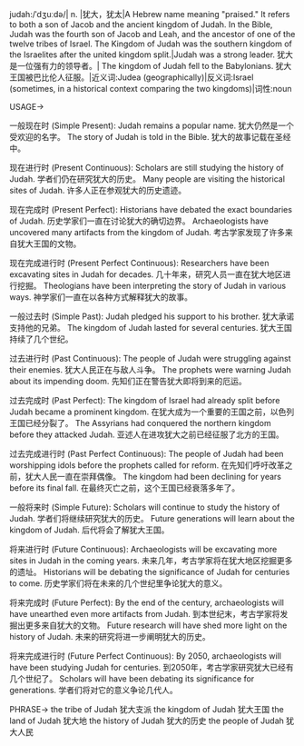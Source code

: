 judah:/ˈdʒuːdə/| n. |犹大，犹太|A Hebrew name meaning "praised."  It refers to both a son of Jacob and the ancient kingdom of Judah.  In the Bible, Judah was the fourth son of Jacob and Leah, and the ancestor of one of the twelve tribes of Israel.  The Kingdom of Judah was the southern kingdom of the Israelites after the united kingdom split.|Judah was a strong leader. 犹大是一位强有力的领导者。| The kingdom of Judah fell to the Babylonians. 犹大王国被巴比伦人征服。|近义词:Judea (geographically)|反义词:Israel (sometimes, in a historical context comparing the two kingdoms)|词性:noun


USAGE->

一般现在时 (Simple Present):
Judah remains a popular name. 犹大仍然是一个受欢迎的名字。
The story of Judah is told in the Bible. 犹大的故事记载在圣经中。

现在进行时 (Present Continuous):
Scholars are still studying the history of Judah. 学者们仍在研究犹大的历史。
Many people are visiting the historical sites of Judah. 许多人正在参观犹大的历史遗迹。

现在完成时 (Present Perfect):
Historians have debated the exact boundaries of Judah.  历史学家们一直在讨论犹大的确切边界。
Archaeologists have uncovered many artifacts from the kingdom of Judah. 考古学家发现了许多来自犹大王国的文物。

现在完成进行时 (Present Perfect Continuous):
Researchers have been excavating sites in Judah for decades.  几十年来，研究人员一直在犹大地区进行挖掘。
Theologians have been interpreting the story of Judah in various ways. 神学家们一直在以各种方式解释犹大的故事。

一般过去时 (Simple Past):
Judah pledged his support to his brother. 犹大承诺支持他的兄弟。
The kingdom of Judah lasted for several centuries. 犹大王国持续了几个世纪。


过去进行时 (Past Continuous):
The people of Judah were struggling against their enemies. 犹大人民正在与敌人斗争。
The prophets were warning Judah about its impending doom. 先知们正在警告犹大即将到来的厄运。

过去完成时 (Past Perfect):
The kingdom of Israel had already split before Judah became a prominent kingdom. 在犹大成为一个重要的王国之前，以色列王国已经分裂了。
The Assyrians had conquered the northern kingdom before they attacked Judah.  亚述人在进攻犹大之前已经征服了北方的王国。

过去完成进行时 (Past Perfect Continuous):
The people of Judah had been worshipping idols before the prophets called for reform. 在先知们呼吁改革之前，犹大人民一直在崇拜偶像。
The kingdom had been declining for years before its final fall. 在最终灭亡之前，这个王国已经衰落多年了。

一般将来时 (Simple Future):
Scholars will continue to study the history of Judah. 学者们将继续研究犹大的历史。
Future generations will learn about the kingdom of Judah. 后代将会了解犹大王国。

将来进行时 (Future Continuous):
Archaeologists will be excavating more sites in Judah in the coming years.  未来几年，考古学家将在犹大地区挖掘更多的遗址。
Historians will be debating the significance of Judah for centuries to come.  历史学家们将在未来的几个世纪里争论犹大的意义。

将来完成时 (Future Perfect):
By the end of the century, archaeologists will have unearthed even more artifacts from Judah. 到本世纪末，考古学家将发掘出更多来自犹大的文物。
Future research will have shed more light on the history of Judah. 未来的研究将进一步阐明犹大的历史。


将来完成进行时 (Future Perfect Continuous):
By 2050, archaeologists will have been studying Judah for centuries. 到2050年，考古学家研究犹大已经有几个世纪了。
Scholars will have been debating its significance for generations. 学者们将对它的意义争论几代人。


PHRASE->
the tribe of Judah 犹大支派
the kingdom of Judah 犹大王国
the land of Judah 犹大地
the history of Judah 犹大的历史
the people of Judah 犹大人民
